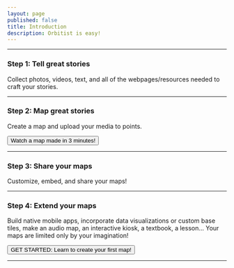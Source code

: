 ```yaml
---
layout: page
published: false
title: Introduction
description: Orbitist is easy!
---
```

<hr>
<div class="row">
	<div class="col-md-2" style="text-align: center;">
		<i style="font-size:100px;color:rgba(241,194,137,0.8);" class="fa fa-camera-retro"></i>
	</div><!-- col-md-2 -->
	<div class="col-md-10">
		<h3>Step 1: Tell great stories</h3>
		<p class="lead">Collect photos, videos, text, and all of the webpages/resources needed to craft your stories.</p>
	</div><!-- col-md-10 -->
</div><!-- row -->
<hr>
<div class="row">
	<div class="col-md-2" style="text-align: center;">
		<i style="font-size:100px;color:rgba(241,194,137,0.8);" class="fa fa-map-marker"></i>
	</div><!-- col-md-2 -->
	<div class="col-md-10">
		<h3>Step 2: Map great stories</h3>
		<p class="lead">Create a map and upload your media to points.</p>
		<a href="{{ site.baseurl }}/3-minute-example/"><button class="btn btn-default">Watch a map made in 3 minutes!</button></a>
	</div><!-- col-md-10 -->
</div><!-- row -->
<hr>
<div class="row">
	<div class="col-md-2" style="text-align: center;">
		<i style="font-size:100px;color:rgba(241,194,137,0.8);" class="fa fa-refresh"></i>
	</div><!-- col-md-2 -->
	<div class="col-md-10">
		<h3>Step 3: Share your maps</h3>
		<p class="lead">Customize, embed, and share your maps!</p>
	</div><!-- col-md-10 -->
</div><!-- row -->
<hr>
<div class="row">
	<div class="col-md-2" style="text-align: center;">
		<i style="font-size:100px;color:rgba(241,194,137,0.8);" class="fa fa-rocket"></i>
	</div><!-- col-md-2 -->
	<div class="col-md-10">
		<h3>Step 4: Extend your maps</h3>
		<p class="lead">Build native mobile apps, incorporate data visualizations or custom base tiles, make an audio map, an interactive kiosk, a textbook, a lesson... Your maps are limited only by your imagination!</p>
		<a href="{{ site.baseurl }}/your-first-map/"><button class="btn btn-default">GET STARTED: Learn to create your first map!</button></a>
	</div><!-- col-md-10 -->
</div><!-- row -->
<hr>
